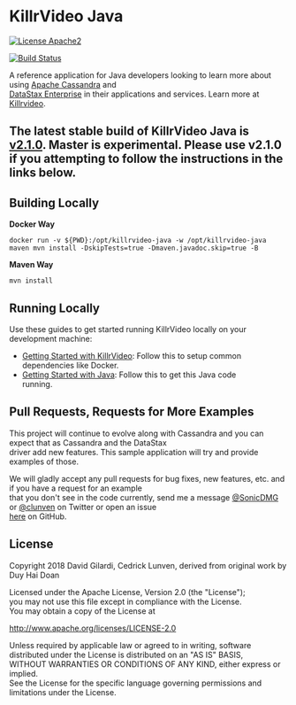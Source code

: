 <h1><a class="anchor" aria-hidden="true" id="killrvideo-java"> </a>KillrVideo Java</h1>
<p><a href="http://www.apache.org/licenses/LICENSE-2.0" target="_blank"><img src="https://img.shields.io/hexpm/l/plug.svg" alt="License Apache2" /></a></p>
<p><a href="https://travis-ci.org/KillrVideo/killrvideo-java" target="_blank"><img src="https://travis-ci.org/KillrVideo/killrvideo-java.svg?branch=master" alt="Build Status" /></a></p>
<p>A reference application for Java developers looking to learn more about using <a href="http://cassandra.apache.org/" target="_blank">Apache Cassandra</a> and<br />
<a href="http://www.datastax.com/products/datastax-enterprise" target="_blank">DataStax Enterprise</a> in their applications and services. Learn more at <a href="https://killrvideo.github.io">Killrvideo</a>.</p>
<h2><a class="anchor" aria-hidden="true" id="the-latest-stable-build-of-killrvideo-java-is-a-href-https-github-com-killrvideo-killrvideo-java-tree-v2-1-0-v2-1-0-a-master-is-experimental-please-use-v2-1-0-if-you-attempting-to-follow-the-instructions-in-the-links-below"> </a>The latest stable build of KillrVideo Java is <a href="https://github.com/KillrVideo/killrvideo-java/tree/v2.1.0" target="_blank">v2.1.0</a>. Master is experimental. Please use v2.1.0 if you attempting to follow the instructions in the links below.</h2>
<h2><a class="anchor" aria-hidden="true" id="building-locally"> </a>Building Locally</h2>
<p><strong>Docker Way</strong></p>
<p><code>docker run -v ${PWD}:/opt/killrvideo-java -w /opt/killrvideo-java maven mvn install -DskipTests=true -Dmaven.javadoc.skip=true -B</code></p>
<p><strong>Maven Way</strong></p>
<p><code>mvn install</code></p>
<h2><a class="anchor" aria-hidden="true" id="running-locally"> </a>Running Locally</h2>
<p>Use these guides to get started running KillrVideo locally on your development machine:</p>
<ul>
<li><a href="https://killrvideo.github.io/getting-started/" target="_blank">Getting Started with KillrVideo</a>: Follow this to setup common dependencies like Docker.</li>
<li><a href="https://killrvideo.github.io/docs/languages/java/" target="_blank">Getting Started with Java</a>: Follow this to get this Java code<br />
running.</li>
</ul>
<h2><a class="anchor" aria-hidden="true" id="pull-requests-requests-for-more-examples"> </a>Pull Requests, Requests for More Examples</h2>
<p>This project will continue to evolve along with Cassandra and you can expect that as Cassandra and the DataStax<br />
driver add new features. This sample application will try and provide examples of those.</p>
<p>We will gladly accept any pull requests for bug fixes, new features, etc.  and if you have a request for an example<br />
that you don't see in the code currently, send me a message <a href="https://twitter.com/SonicDMG" target="_blank">@SonicDMG</a> or <a href="https://twitter.com/clunven">@clunven</a> on Twitter or open an issue<br />
<a href="https://github.com/KillrVideo/killrvideo-java/issues" target="_blank">here</a> on GitHub.</p>
<h2><a class="anchor" aria-hidden="true" id="license"> </a>License</h2>
<p>Copyright 2018 David Gilardi, Cedrick Lunven, derived from original work by Duy Hai Doan</p>
<p>Licensed under the Apache License, Version 2.0 (the &quot;License&quot;);<br />
you may not use this file except in compliance with the License.<br />
You may obtain a copy of the License at</p>
<p><a href="http://www.apache.org/licenses/LICENSE-2.0" target="_blank">http://www.apache.org/licenses/LICENSE-2.0</a></p>
<p>Unless required by applicable law or agreed to in writing, software<br />
distributed under the License is distributed on an &quot;AS IS&quot; BASIS,<br />
WITHOUT WARRANTIES OR CONDITIONS OF ANY KIND, either express or implied.<br />
See the License for the specific language governing permissions and<br />
limitations under the License.</p>
